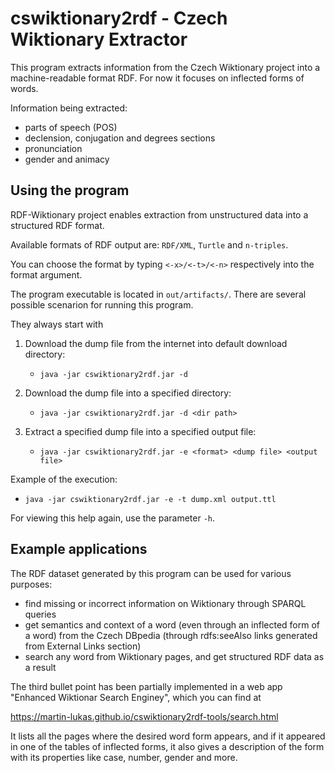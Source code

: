 # cswiktionary2rdf - Czech Wiktionary Extractor
This program extracts information from the Czech Wiktionary project into 
a machine-readable format RDF. For now it focuses on inflected forms of words.

Information being extracted:

* parts of speech (POS)
* declension, conjugation and degrees sections
* pronunciation
* gender and animacy

## Using the program
RDF-Wiktionary project enables extraction from unstructured data into a structured RDF format.

Available formats of RDF output are: ```RDF/XML```, ```Turtle``` and ```n-triples```.

You can choose the format by typing 
```<-x>/<-t>/<-n>``` 
respectively into the format argument.

The program executable is located in ```out/artifacts/```. 
There are several possible scenarion for running this program. 

They always start with 
1. Download the dump file from the internet into default download directory:
   - ```java -jar cswiktionary2rdf.jar -d```

2. Download the dump file into a specified directory:
   - ```java -jar cswiktionary2rdf.jar -d <dir path>```

3. Extract a specified dump file into a specified output file:
   - ```java -jar cswiktionary2rdf.jar -e <format> <dump file> <output file>```

Example of the execution:

* ```java -jar cswiktionary2rdf.jar -e -t dump.xml output.ttl```

For viewing this help again, use the parameter ```-h```.

## Example applications

The RDF dataset generated by this program can be used for various purposes:

- find missing or incorrect information on Wiktionary through SPARQL queries
- get semantics and context of a word (even through an inflected form of a word)
from the Czech DBpedia (through rdfs:seeAlso links generated from External Links section)
- search any word from Wiktionary pages, and get structured RDF data as a result

The third bullet point has been partially implemented in a web app
"Enhanced Wiktionar Search Enginey", which you can find at

https://martin-lukas.github.io/cswiktionary2rdf-tools/search.html

It lists all the pages where the desired word form appears, and if it 
appeared in one of the tables of inflected forms, it also gives a 
description of the form with its properties like case, number, gender and more.


